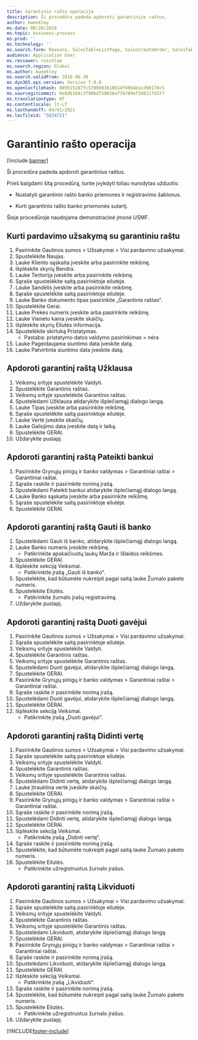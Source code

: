 ```yaml
---
title: Garantinio rašto operacija
description: Ši procedūra padeda apdoroti garantinius raštus.
author: kweekley
ms.date: 08/29/2018
ms.topic: business-process
ms.prod: ''
ms.technology: ''
ms.search.form: Reasons, SalesTableListPage, SalesCreateOrder, SalesTable, BankLGRequestForm, BankLGRequestFormRequest, BankLGGuarantee, BankLGFormSubmitToBank, BankDocumentAgreementLineLookup, BankLGFormReceiveFromBank, LedgerJournalTable, LedgerJournalTransDaily, BankLGRequestFormGiveToBeneficiary, BankLGFormGiveToBeneficiary, BankLGRequestFormIncreaseValue, BankLGFormIncreaseValue, BankLGRequestFormLiquidate, BankLGFormLiquidate
audience: Application User
ms.reviewer: roschlom
ms.search.region: Global
ms.author: kweekley
ms.search.validFrom: 2016-06-30
ms.dyn365.ops.version: Version 7.0.0
ms.openlocfilehash: 089515287fc5706983b10614f69b4b1cd90178c5
ms.sourcegitcommit: 0e8db169c3f90bd750826af76709ef5d621fd377
ms.translationtype: HT
ms.contentlocale: lt-LT
ms.lasthandoff: 04/01/2021
ms.locfileid: "5834721"
---
```

# <a name="letter-of-guarantee-transaction"></a>Garantinio rašto operacija

[!include [banner](../../includes/banner.md)]

Ši procedūra padeda apdoroti garantinius raštus.



Prieš baigdami šitą procedūrą, turite įvykdyti toliau nurodytas užduotis:

- Nustatyti garantinio rašto banko priemones ir registravimo šablonus.

- Kurti garantinio rašto banko priemonės sutartį.



Šioje procedūroje naudojama demonstracinė įmonė USMF.


## <a name="create-sales-order-with-letter-of-guarantee"></a>Kurti pardavimo užsakymą su garantiniu raštu
1. Pasirinkite Gautinos sumos > Užsakymai > Visi pardavimo užsakymai.
2. Spustelėkite Naujas.
3. Lauke Kliento sąskaita įveskite arba pasirinkite reikšmę.
4. Išplėskite skyrių Bendra.
5. Lauke Teritorija įveskite arba pasirinkite reikšmę.
6. Sąraše spustelėkite saitą pasirinktoje eilutėje.
7. Lauke Sandėlis įveskite arba pasirinkite reikšmę.
8. Sąraše spustelėkite saitą pasirinktoje eilutėje.
9. Lauke Banko dokumento tipas pasirinkite „Garantinis raštas“.
10. Spustelėkite Gerai.
11. Lauke Prekės numeris įveskite arba pasirinkite reikšmę.
12. Lauke Vieneto kaina įveskite skaičių.
13. Išplėskite skyrių Eilutės informacija.
14. Spustelėkite skirtuką Pristatymas.
    * Pastaba: pristatymo datos valdymo pasirinkimas = nėra  
15. Lauke Pageidaujama siuntimo data įveskite datą.
16. Lauke Patvirtinta siuntimo data įveskite datą.

## <a name="process-letter-of-guarantee_request"></a>Apdoroti garantinį raštą Užklausa
1. Veiksmų srityje spustelėkite Valdyti.
2. Spustelėkite Garantinis raštas.
3. Veiksmų srityje spustelėkite Garantinis raštas.
4. Spustelėdami Užklausa atidarykite išplečiamąjį dialogo langą.
5. Lauke Tipas įveskite arba pasirinkite reikšmę.
6. Sąraše spustelėkite saitą pasirinktoje eilutėje.
7. Lauke Vertė įveskite skaičių.
8. Lauke Galiojimo data įveskite datą ir laiką.
9. Spustelėkite GERAI.
10. Uždarykite puslapį.

## <a name="process-letter-of-guarantee_submit-to-bank"></a>Apdoroti garantinį raštą Pateikti bankui
1. Pasirinkite Grynųjų pinigų ir banko valdymas > Garantiniai raštai > Garantiniai raštai.
2. Sąraše raskite ir pasirinkite norimą įrašą.
3. Spustelėdami Pateikti bankui atidarykite išplečiamąjį dialogo langą.
4. Lauke Banko sąskaita įveskite arba pasirinkite reikšmę.
5. Sąraše spustelėkite saitą pasirinktoje eilutėje.
6. Spustelėkite GERAI.

## <a name="process-letter-of-guarantee_receive-from-bank"></a>Apdoroti garantinį raštą Gauti iš banko
1. Spustelėdami Gauti iš banko, atidarykite išplečiamąjį dialogo langą.
2. Lauke Banko numeris įveskite reikšmę.
    * Patikrinkite apskaičiuotų laukų Marža ir Išlaidos reikšmes.  
3. Spustelėkite GERAI.
4. Išplėskite sekciją Veiksmai.
    * Patikrinkite įrašą „Gauti iš banko“.  
5. Spustelėkite, kad būtumėte nukreipti pagal saitą lauke Žurnalo paketo numeris.
6. Spustelėkite Eilutės.
    * Patikrinkite žurnalo įrašų registravimą.  
7. Uždarykite puslapį.

## <a name="process-letter-of-guarantee_give-to-beneficiary"></a>Apdoroti garantinį raštą Duoti gavėjui
1. Pasirinkite Gautinos sumos > Užsakymai > Visi pardavimo užsakymai.
2. Sąraše spustelėkite saitą pasirinktoje eilutėje.
3. Veiksmų srityje spustelėkite Valdyti.
4. Spustelėkite Garantinis raštas.
5. Veiksmų srityje spustelėkite Garantinis raštas.
6. Spustelėdami Duoti gavėjui, atidarykite išplečiamąjį dialogo langą.
7. Spustelėkite GERAI.
8. Pasirinkite Grynųjų pinigų ir banko valdymas > Garantiniai raštai > Garantiniai raštai.
9. Sąraše raskite ir pasirinkite norimą įrašą.
10. Spustelėdami Duoti gavėjui, atidarykite išplečiamąjį dialogo langą.
11. Spustelėkite GERAI.
12. Išplėskite sekciją Veiksmai.
    * Patikrinkite įrašą „Duoti gavėjui“.  

## <a name="process-letter-of-guarantee_increase-value"></a>Apdoroti garantinį raštą Didinti vertę
1. Pasirinkite Gautinos sumos > Užsakymai > Visi pardavimo užsakymai.
2. Sąraše spustelėkite saitą pasirinktoje eilutėje.
3. Veiksmų srityje spustelėkite Valdyti.
4. Spustelėkite Garantinis raštas.
5. Veiksmų srityje spustelėkite Garantinis raštas.
6. Spustelėdami Didinti vertę, atidarykite išplečiamąjį dialogo langą.
7. Lauke Įtrauktina vertė įveskite skaičių.
8. Spustelėkite GERAI.
9. Pasirinkite Grynųjų pinigų ir banko valdymas > Garantiniai raštai > Garantiniai raštai.
10. Sąraše raskite ir pasirinkite norimą įrašą.
11. Spustelėdami Didinti vertę, atidarykite išplečiamąjį dialogo langą.
12. Spustelėkite GERAI.
13. Išplėskite sekciją Veiksmai.
    * Patikrinkite įrašą „Didinti vertę“.  
14. Sąraše raskite ir pasirinkite norimą įrašą.
15. Spustelėkite, kad būtumėte nukreipti pagal saitą lauke Žurnalo paketo numeris.
16. Spustelėkite Eilutės.
    * Patikrinkite užregistruotus žurnalo įrašus.  

## <a name="process-letter-of-guarantee_liquidate"></a>Apdoroti garantinį raštą Likviduoti
1. Pasirinkite Gautinos sumos > Užsakymai > Visi pardavimo užsakymai.
2. Sąraše spustelėkite saitą pasirinktoje eilutėje.
3. Veiksmų srityje spustelėkite Valdyti.
4. Spustelėkite Garantinis raštas.
5. Veiksmų srityje spustelėkite Garantinis raštas.
6. Spustelėdami Likviduoti, atidarykite išplečiamąjį dialogo langą.
7. Spustelėkite GERAI.
8. Pasirinkite Grynųjų pinigų ir banko valdymas > Garantiniai raštai > Garantiniai raštai.
9. Sąraše raskite ir pasirinkite norimą įrašą.
10. Spustelėdami Likviduoti, atidarykite išplečiamąjį dialogo langą.
11. Spustelėkite GERAI.
12. Išplėskite sekciją Veiksmai.
    * Patikrinkite įrašą „Likviduoti“.  
13. Sąraše raskite ir pasirinkite norimą įrašą.
14. Spustelėkite, kad būtumėte nukreipti pagal saitą lauke Žurnalo paketo numeris.
15. Spustelėkite Eilutės.
    * Patikrinkite užregistruotus žurnalo įrašus.  
16. Uždarykite puslapį.



[!INCLUDE[footer-include](../../../includes/footer-banner.md)]